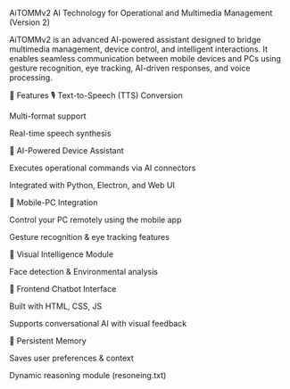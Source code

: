 AiTOMMv2
AI Technology for Operational and Multimedia Management (Version 2)

AiTOMMv2 is an advanced AI-powered assistant designed to bridge multimedia management, device control, and intelligent interactions. 
It enables seamless communication between mobile devices and PCs using gesture recognition, eye tracking, AI-driven responses, and voice processing.

🚀 Features
🎙️ Text-to-Speech (TTS) Conversion

Multi-format support

Real-time speech synthesis

🤖 AI-Powered Device Assistant

Executes operational commands via AI connectors

Integrated with Python, Electron, and Web UI

📱 Mobile-PC Integration

Control your PC remotely using the mobile app

Gesture recognition & eye tracking features

🧠 Visual Intelligence Module

Face detection & Environmental analysis

💬 Frontend Chatbot Interface

Built with HTML, CSS, JS

Supports conversational AI with visual feedback

🔔 Persistent Memory

Saves user preferences & context

Dynamic reasoning module (resoneing.txt)
